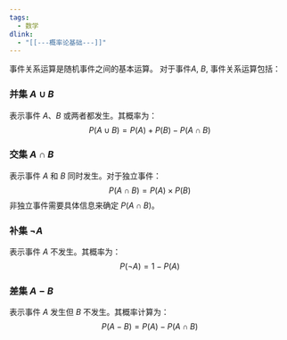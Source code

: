 ```yaml
---
tags:
  - 数学
dlink:
  - "[[---概率论基础---]]"
---
```

事件关系运算是随机事件之间的基本运算。
对于事件$A$, $B$, 事件关系运算包括：
### 并集 $A \cup B$
表示事件 $A$、$B$ 或两者都发生。其概率为：
$$
P(A \cup B) = P(A) + P(B) - P(A \cap B)
$$

### 交集 $A \cap B$
表示事件 $A$ 和 $B$ 同时发生。对于独立事件：
$$
P(A \cap B) = P(A) \times P(B)
$$
非独立事件需要具体信息来确定 $P(A \cap B)$。

### 补集 $\neg A$
表示事件 $A$ 不发生。其概率为：
$$
P(\neg A) = 1 - P(A)
$$

### 差集 $A - B$
表示事件 $A$ 发生但 $B$ 不发生。其概率计算为：
$$
P(A - B) = P(A) - P(A \cap B)
$$